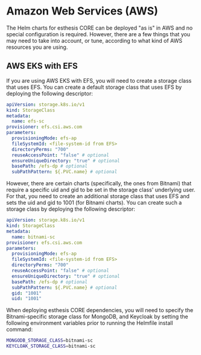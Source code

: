 # Amazon Web Services (AWS)
The Helm charts for esthesis CORE can be deployed "as is" in AWS and no special configuration is
required. However, there are a few things that you may need to take into account, or tune, according
to what kind of AWS resources you are using.

## AWS EKS with EFS
If you are using AWS EKS with EFS, you will need to create a storage class that uses EFS. You can
create a default storage class that uses EFS by deploying the following descriptor:

```yaml
apiVersion: storage.k8s.io/v1
kind: StorageClass
metadata:
  name: efs-sc
provisioner: efs.csi.aws.com
parameters:
  provisioningMode: efs-ap
  fileSystemId: <file-system-id from EFS>
  directoryPerms: "700"
  reuseAccessPoint: "false" # optional
  ensureUniqueDirectory: "true" # optional
  basePath: /efs-dp # optional
  subPathPattern: ${.PVC.name} # optional
```

However, there are certain charts (specifically, the ones from Bitnami) that require a specific
uid and gid to be set in the storage class' underlying user. For that, you need to create an additional
storage class that uses EFS and sets the uid and gid to 1001 (for Bitnami charts). You can create
such a storage class by deploying the following descriptor:

```yaml
apiVersion: storage.k8s.io/v1
kind: StorageClass
metadata:
  name: bitnami-sc
provisioner: efs.csi.aws.com
parameters:
  provisioningMode: efs-ap
  fileSystemId: <file-system-id from EFS>
  directoryPerms: "700"
  reuseAccessPoint: "false" # optional
  ensureUniqueDirectory: "true" # optional
  basePath: /efs-dp # optional
  subPathPattern: ${.PVC.name} # optional
  gid: "1001"
  uid: "1001"
```

When deploying esthesis CORE dependencies, you will need to specify the Bitnami-specific storage class
for MongoDB, and Keycloak by setting the following environment variables prior to running the Helmfile
install command:

```bash
MONGODB_STORAGE_CLASS=bitnami-sc
KEYCLOAK_STORAGE_CLASS=bitnami-sc
```
